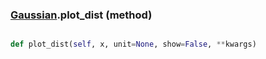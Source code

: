 ### [Gaussian](Gaussian.md).plot_dist (method)


```py

def plot_dist(self, x, unit=None, show=False, **kwargs)

```


